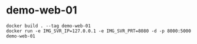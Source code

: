 # demo-web-01

```
docker build . --tag demo-web-01
docker run -e IMG_SVR_IP=127.0.0.1 -e IMG_SVR_PRT=8080 -d -p 8000:5000 demo-web-01
```
